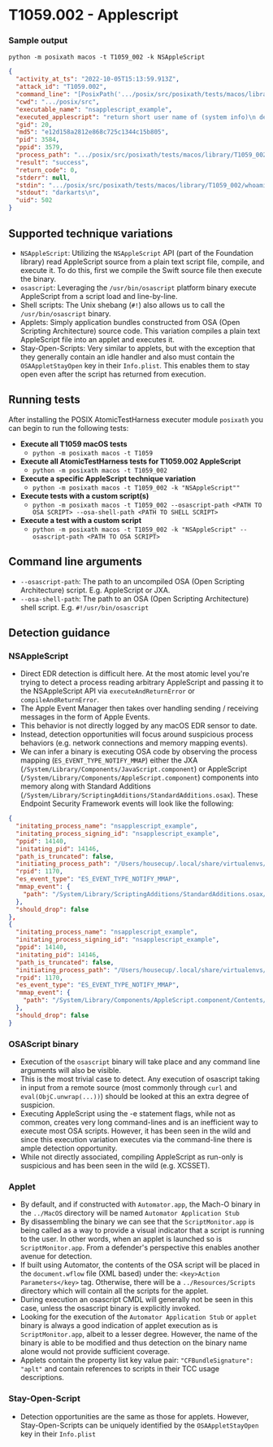 # T1059.002 - Applescript

### Sample output
`python -m posixath macos -t T1059_002 -k NSAppleScript`
```json
{
  "activity_at_ts": "2022-10-05T15:13:59.913Z",
  "attack_id": "T1059.002",
  "command_line": "[PosixPath('.../posix/src/posixath/tests/macos/library/T1059_002/nsapplescript_example')]",
  "cwd": ".../posix/src",
  "executable_name": "nsapplescript_example",
  "executed_applescript": "return short user name of (system info)\n delay 1",
  "gid": 20,
  "md5": "e12d158a2812e868c725c1344c15b805",
  "pid": 3584,
  "ppid": 3579,
  "process_path": ".../posix/src/posixath/tests/macos/library/T1059_002/nsapplescript_example",
  "result": "success",
  "return_code": 0,
  "stderr": null,
  "stdin": ".../posix/src/posixath/tests/macos/library/T1059_002/whoami.scpt",
  "stdout": "darkarts\n",
  "uid": 502
}
```

## Supported technique variations
- `NSAppleScript`: Utilizing the `NSAppleScript` API (part of the Foundation library) read AppleScript source from a 
  plain text script file, compile, and execute it. To do this, first we compile the Swift source file then execute
  the binary.
- `osascript`: Leveraging the `/usr/bin/osascript` platform binary execute AppleScript from a script load and
  line-by-line. 
- Shell scripts: The Unix shebang (`#!`) also allows us to call the `/usr/bin/osascript` binary.
- Applets: Simply application bundles constructed from OSA (Open Scripting Architecture) source code. This variation
  compiles a plain text AppleScript file into an applet and executes it.
- Stay-Open-Scripts: Very similar to applets, but with the exception that they generally contain an idle handler and
  also must contain the `OSAAppletStayOpen` key in their `Info.plist`. This enables them to stay open even after the
  script has returned from execution.

## Running tests
After installing the POSIX AtomicTestHarness executer module `posixath` you can begin to run the following tests:
- **Execute all T1059 macOS tests**
  - `python -m posixath macos -t T1059`
- **Execute all AtomicTestHarness tests for T1059.002 AppleScript**
  - `python -m posixath macos -t T1059_002`
- **Execute a specific AppleScript technique variation**
  - `python -m posixath macos -t T1059_002 -k "NSAppleScript""`
- **Execute tests with a custom script(s)**
  - `python -m posixath macos -t T1059_002 --osascript-path <PATH TO OSA SCRIPT> --osa-shell-path <PATH TO SHELL SCRIPT>`
- **Execute a test with a custom script**
  - `python -m posixath macos -t T1059_002 -k "NSAppleScript" --osascript-path <PATH TO OSA SCRIPT>`

## Command line arguments
- `--osascript-path`: The path to an uncompiled OSA (Open Scripting Architecture) script. E.g. AppleScript or JXA.
- `--osa-shell-path`: The path to an OSA (Open Scripting Architecture) shell script. E.g. `#!/usr/bin/osascript`

## Detection guidance
### NSAppleScript
- Direct EDR detection is difficult here. At the most atomic level you're trying to detect a process reading arbitrary 
  AppleScript and passing it to the NSAppleScript API via `executeAndReturnError` or `compileAndReturnError`. 
- The Apple Event Manager then takes over handling sending / receiving messages in the form of Apple Events.
- This behavior is not directly logged by any macOS EDR sensor to date.
- Instead, detection opportunities will focus around suspicious process behaviors (e.g. network connections and memory
  mapping events).
- We can infer a binary is executing OSA code by observing the process mapping (`ES_EVENT_TYPE_NOTIFY_MMAP`)
  either the JXA (`/System/Library/Components/JavaScript.component`) or AppleScript  
  (`/System/Library/Components/AppleScript.component`) components into memory along with Standard Additions 
  (`/System/Library/ScriptingAdditions/StandardAdditions.osax`). These Endpoint Security Framework events will look
  like the following:

```json
{
  "initating_process_name": "nsapplescript_example",
  "initating_process_signing_id": "nsapplescript_example",
  "ppid": 14140,
  "initating_pid": 14146,
  "path_is_truncated": false,
  "initiating_process_path": "/Users/housecup/.local/share/virtualenvs/posix-Y-QvriGh/lib/python3.10/site-packages/posixath/tests/macos/library/T1059_002/nsapplescript_example",
  "rpid": 1170,
  "es_event_type": "ES_EVENT_TYPE_NOTIFY_MMAP",
  "mmap_event": {
    "path": "/System/Library/ScriptingAdditions/StandardAdditions.osax/Contents/MacOS/StandardAdditions"
  },
  "should_drop": false
},
{
  "initating_process_name": "nsapplescript_example",
  "initating_process_signing_id": "nsapplescript_example",
  "ppid": 14140,
  "initating_pid": 14146,
  "path_is_truncated": false,
  "initiating_process_path": "/Users/housecup/.local/share/virtualenvs/posix-Y-QvriGh/lib/python3.10/site-packages/posixath/tests/macos/library/T1059_002/nsapplescript_example",
  "rpid": 1170,
  "es_event_type": "ES_EVENT_TYPE_NOTIFY_MMAP",
  "mmap_event": {
    "path": "/System/Library/Components/AppleScript.component/Contents/MacOS/AppleScript"
  },
  "should_drop": false
}
```

### OSAScript binary
- Execution of the `osascript` binary will take place and any command line arguments will also be visible.
- This is the most trivial case to detect. Any execution of osascript taking in input from a remote source 
  (most commonly through `curl` and `eval(ObjC.unwrap(...))`) should be looked at this an extra degree of suspicion.
- Executing AppleScript using the -e statement flags, while not as common, creates very long command-lines and is an
  inefficient way to execute most OSA scripts. However, it has been seen in the wild and since this execution variation 
  executes via the command-line there is ample detection opportunity.
- While not directly associated, compiling AppleScript as run-only is suspicious and has been seen in the wild
  (e.g. XCSSET).

### Applet
- By default, and if constructed with `Automator.app`, the Mach-O binary in the `../MacOS` directory will be named 
  `Automator Application Stub`
- By disassembling the binary we can see that the `ScriptMonitor.app` is being called as a way to provide a visual 
  indicator that a script is running to the user. In other words, when an applet is launched so is `ScriptMonitor.app`. 
  From a defender's perspective this enables another avenue for detection.
- If built using Automator, the contents of the OSA script will be placed in the `document.wflow` file (XML based) 
  under the: `<key>Action Parameters</key>` tag. Otherwise, there will be a `../Resources/Scripts` directory which will 
  contain all the scripts for the applet.
- During execution an osascript CMDL will generally not be seen in this case, unless the osascript binary is explicitly 
  invoked.
- Looking for the execution of the `Automator Application Stub` or `applet` binary is always a good indication of 
  applet execution as is `ScriptMonitor.app`, albeit to a lesser degree. However, the name of the binary is able to 
  be modified and thus detection on the binary name alone would not provide sufficient coverage.
- Applets contain the property list key value pair: `"CFBundleSignature": "aplt"` and contain references to scripts in
  their TCC usage descriptions.

### Stay-Open-Script
- Detection opportunities are the same as those for applets. However, Stay-Open-Scripts can be uniquely identified by
  the `OSAAppletStayOpen` key in their `Info.plist`